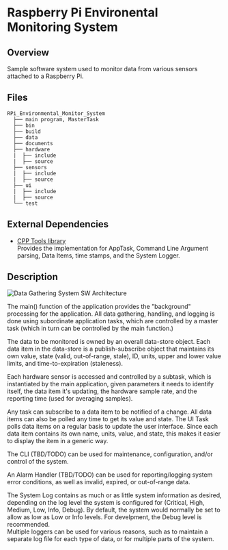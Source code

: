 # Raspberry Pi Environental Monitoring System

## Overview
Sample software system used to monitor data from various sensors attached to a Raspberry Pi.

## Files

```text
RPi_Environmental_Monitor_System
  ├── main program, MasterTask
  ├── bin
  ├── build
  ├── data
  ├── documents
  ├── hardware
  |  ├── include
  |  ├── source
  ├── sensors
  |  ├── include
  |  ├── source
  ├── ui
  |  ├── include
  |  ├── source
  └── test
```

## External Dependencies

* [CPP Tools library](https://github.com/nuncio-bitis/Tools)  
  Provides the implementation for AppTask, Command Line Argument parsing, Data Items, time stamps, and the System Logger.

## Description

![Data Gathering System SW Architecture](%2E%2FDGS_SW_Architecture%2Edrawio%2Epng)  

The main() function of the application provides the "background" processing for the application. All data gathering, handling, and logging is done using subordinate application tasks, which are controlled by a master task (which in turn can be controlled by the main function.)

The data to be monitored is owned by an overall data-store object. Each data item in the data-store is a publish-subscribe object that maintains its own value, state (valid, out-of-range, stale), ID, units, upper and lower value limits, and time-to-expiration (staleness).

Each hardware sensor is accessed and controlled by a subtask, which is instantiated by the main application, given parameters it needs to identify itself, the data item it's updating, the hardware sample rate, and the reporting time (used for averaging samples).

Any task can subscribe to a data item to be notified of a change. All data items can also be polled any time to get its value and state. The UI Task polls data items on a regular basis to update the user interface. Since each data item contains its own name, units, value, and state, this makes it easier to display the item in a generic way.

The CLI (TBD/TODO) can be used for maintenance, configuration, and/or control of the system.

An Alarm Handler (TBD/TODO) can be used for reporting/logging system error conditions, as well as invalid, expired, or out-of-range data.

The System Log contains as much or as little system information as desired, depending on the log level the system is configured for (Critical, High, Medium, Low, Info, Debug). By default, the system would normally be set to allow as low as Low or Info levels. For develpment, the Debug level is recommended.  
Multiple loggers can be used for various reasons, such as to maintain a separate log file for each type of data, or for multiple parts of the system.

